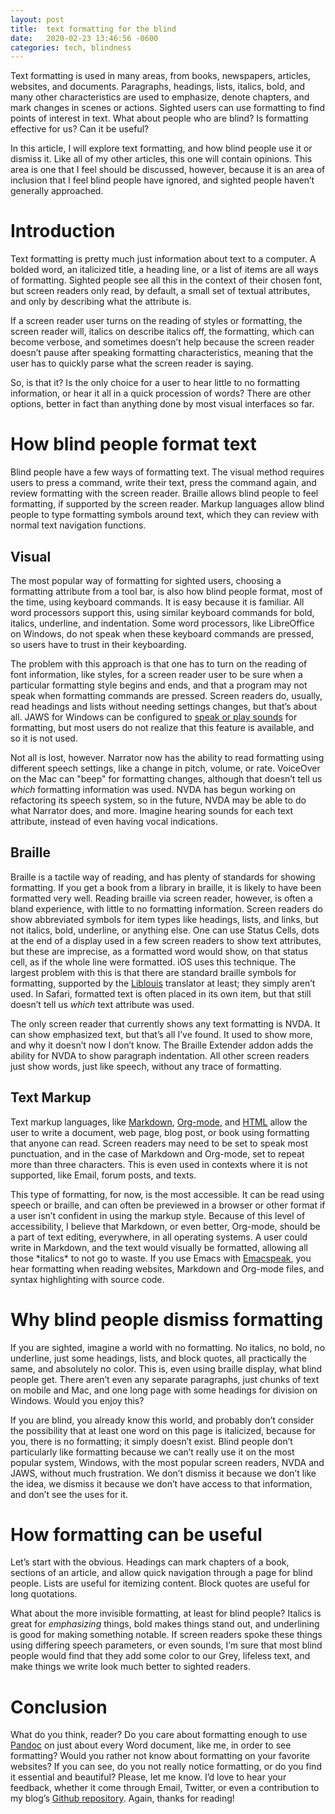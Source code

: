 ```yaml
---
layout: post
title:  text formatting for the blind
date:   2020-02-23 13:46:56 -0600
categories: tech, blindness
---
```


Text formatting is used in many areas, from books, newspapers,
articles, websites, and documents. Paragraphs, headings, lists,
italics, bold, and many other characteristics are used to emphasize,
denote chapters, and mark changes in scenes or actions. Sighted users
can use formatting to find points of interest in text. What about
people who are blind? Is formatting effective for us? Can it be
useful?

In this article, I will explore text formatting, and how blind people
use it or dismiss it. Like all of my other articles, this one will
contain opinions. This area is one that I feel should be discussed,
however, because it is an area of inclusion that I feel blind people
have ignored, and sighted people haven’t generally approached.

# Introduction

Text formatting is pretty much just information about text to a
computer. A bolded word, an italicized title, a heading line, or a
list of items are all ways of formatting. Sighted people see all this
in the context of their chosen font, but screen readers only read, by
default, a small set of textual attributes, and only by describing
what the attribute is.

If a screen reader user turns on the reading of styles or formatting,
the screen reader will, italics on describe italics off, the
formatting, which can become verbose, and sometimes doesn’t help
because the screen reader doesn’t pause after speaking formatting
characteristics, meaning that the user has to quickly parse what the
screen reader is saying.

So, is that it? Is the only choice for a user to hear little to no
formatting information, or hear it all in a quick procession of words?
There are other options, better in fact than anything done by most
visual interfaces so far.

# How blind people format text

Blind people have a few ways of formatting text. The visual method
requires users to press a command, write their text, press the command
again, and review formatting with the screen reader. Braille allows
blind people to feel formatting, if supported by the screen reader.
Markup languages allow blind people to type formatting symbols around
text, which they can review with normal text navigation functions.

## Visual

The most popular way of formatting for sighted users, choosing a
formatting attribute from a tool bar, is also how blind people format,
most of the time, using keyboard commands. It is easy because it is
familiar. All word processors support this, using similar keyboard
commands for bold, italics, underline, and indentation. Some word
processors, like LibreOffice on Windows, do not speak when these
keyboard commands are pressed, so users have to trust in their
keyboarding.

The problem with this approach is that one has to turn on the reading
of font information, like styles, for a screen reader user to be sure
when a particular formatting style begins and ends, and that a program
may not speak when formatting commands are pressed. Screen readers do,
usually, read headings and lists without needing settings changes, but
that’s about all. JAWS for Windows can be configured to [speak or play
sounds](https://doccenter.freedomscientific.com/doccenter/doccenter/rs25c51746a0cc/2012-06-20_TextFormatting/02_TextFormatting.htm)
for formatting, but most users do not realize that this feature is
available, and so it is not used.

Not all is lost, however. Narrator now has the ability to read
formatting using different speech settings, like a change in pitch,
volume, or rate. VoiceOver on the Mac can "beep" for formatting
changes, although that doesn’t tell us *which* formatting information
was used. NVDA has begun working on refactoring its speech system, so
in the future, NVDA may be able to do what Narrator does, and more.
Imagine hearing sounds for each text attribute, instead of even having
vocal indications.

## Braille

Braille is a tactile way of reading, and has plenty of standards for
showing formatting. If you get a book from a library in braille, it is
likely to have been formatted very well. Reading braille via screen
reader, however, is often a bland experience, with little to no
formatting information. Screen readers do show abbreviated symbols for
item types like headings, lists, and links, but not italics, bold,
underline, or anything else. One can use Status Cells, dots at the end
of a display used in a few screen readers to show text attributes, but
these are imprecise, as a formatted word would show, on that status
cell, as if the whole line were formatted. iOS uses this technique.
The largest problem with this is that there are standard braille
symbols for formatting, supported by the
[Liblouis](http://liblouis.org) translator at least; they simply
aren’t used. In Safari, formatted text is often placed in its own
item, but that still doesn’t tell us *which* text attribute was used.

The only screen reader that currently shows any text formatting is
NVDA. It can show emphasized text, but that’s all I’ve found. It used
to show more, and why it doesn’t now I don’t know. The Braille
Extender addon adds the ability for NVDA to show paragraph
indentation. All other screen readers just show words, just like
speech, without any trace of formatting.

## Text Markup

Text markup languages, like [Markdown](https://commonmark.org),
[Org-mode](https://orgmode.org), and
[HTML](https://en.wikipedia.org/wiki/HTML) allow the user to write a
document, web page, blog post, or book using formatting that anyone
can read. Screen readers may need to be set to speak most punctuation,
and in the case of Markdown and Org-mode, set to repeat more than
three characters. This is even used in contexts where it is not
supported, like Email, forum posts, and texts.

This type of formatting, for now, is the most accessible. It can be
read using speech or braille, and can often be previewed in a browser
or other format if a user isn’t confident in using the markup style.
Because of this level of accessibility, I believe that Markdown, or
even better, Org-mode, should be a part of text editing, everywhere,
in all operating systems. A user could write in Markdown, and the text
would visually be formatted, allowing all those \*italics\* to not go
to waste. If you use Emacs with
[Emacspeak](http://github.com/tvraman/emacspeak/), you hear formatting
when reading websites, Markdown and Org-mode files, and syntax
highlighting with source code.

# Why blind people dismiss formatting

If you are sighted, imagine a world with no formatting. No italics, no
bold, no underline, just some headings, lists, and block quotes, all
practically the same, and absolutely no color. This is, even using
braille display, what blind people get. There aren’t even any separate
paragraphs, just chunks of text on mobile and Mac, and one long page
with some headings for division on Windows. Would you enjoy this?

If you are blind, you already know this world, and probably don’t
consider the possibility that at least one word on this page is
italicized, because for you, there is no formatting; it simply doesn’t
exist. Blind people don’t particularly like formatting because we
can’t really use it on the most popular system, Windows, with the most
popular screen readers, NVDA and JAWS, without much frustration. We
don’t dismiss it because we  don’t like the idea, we dismiss it
because we don’t have access to that information, and don’t see the
uses for it.

# How formatting can be useful

Let’s start with the obvious. Headings can mark chapters of a book,
sections of an article, and allow quick navigation through a page for
blind people. Lists are useful for itemizing content. Block quotes
are useful for long quotations.

What about the more invisible formatting, at least for blind people?
Italics is great for *emphasizing* things, bold makes things stand
out, and underlining is good for making something notable. If screen
readers spoke these things using differing speech parameters, or even
sounds, I’m sure that most blind people would find that they add some
color to our Grey, lifeless text, and make things we write look much
better to sighted readers.

# Conclusion

What do you think, reader? Do you care about formatting enough to use
[Pandoc](https://pandoc.org) on just about every Word document, like
me, in order to see formatting? Would you rather not know about
formatting on your favorite websites? If you can see, do you not
really notice formatting, or do you find it essential and beautiful?
Please, let me know. I’d love to hear your feedback, whether it come
through Email, Twitter, or even a contribution to my blog’s [Github
repository](https://github.com/devinprater/devinprater.github.io).
Again, thanks for reading!
